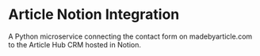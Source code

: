 # Article Notion Integration
A Python microservice connecting the contact form on madebyarticle.com to the Article Hub CRM hosted in Notion. 